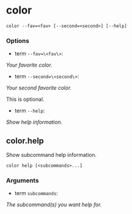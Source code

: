 # color

<!-- Generated by swift-argument-parser -->

```
color --fav=<fav> [--second=<second>] [--help]
```

### Options

- term `--fav=\<fav\>`:

*Your favorite color.*


- term `--second=\<second\>`:

*Your second favorite color.*

This is optional.


- term `--help`:

*Show help information.*


## color.help

Show subcommand help information.

```
color help [<subcommands>...]
```

### Arguments

- term `subcommands`:

*The subcommand(s) you want help for.*
